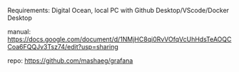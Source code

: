 Requirements:  Digital Ocean, local PC with Github Desktop/VScode/Docker Desktop

manual:
https://docs.google.com/document/d/1NMjHC8qi0RvVOfqVcUhHdsTeAOQCCoa6FQQJv3Tsz74/edit?usp=sharing

repo:
https://github.com/mashaeg/grafana
